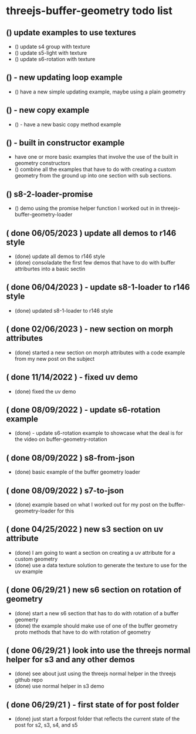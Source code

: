 # threejs-buffer-geometry todo list

## () update examples to use textures
* () update s4 group with texture
* () update s5-light with texture
* () update s6-rotation with texture

## () - new updating loop example
* () have a new simple updating example, maybe using a plain geometry

## () - new copy example
* () - have a new basic copy method example

## () - built in constructor example
* have one or more basic examples that involve the use of the built in geometry constructors
* () combine all the examples that have to do with creating a custom geometry from the ground up into one section with sub sections.

## () s8-2-loader-promise
* () demo using the promise helper function I worked out in in threejs-buffer-geometry-loader

## ( done 06/05/2023 ) update all demos to r146 style
* (done) update all demos to r146 style
* (done) consoladate the first few demos that have to do with buffer attriburtes into a basic sectin

## ( done 06/04/2023 ) - update s8-1-loader to r146 style
* (done) updated s8-1-loader to r146 style

## ( done 02/06/2023 ) - new section on morph attributes
* (done) started a new section on morph attributes with a code example from my new post on the subject

## ( done 11/14/2022 ) - fixed uv demo
* (done) fixed the uv demo

## ( done 08/09/2022 ) - update s6-rotation example
* (done) - update s6-rotation example to showcase what the deal is for the video on buffer-geometry-rotation

## ( done 08/09/2022 ) s8-from-json
* (done) basic example of the buffer geometry loader

## ( done 08/09/2022 ) s7-to-json
* (done) example based on what I worked out for my post on the buffer-geometry-loader for this

## ( done 04/25/2022 ) new s3 section on uv attribute
* (done) I am going to want a section on creating a uv attribute for a custom geometry
* (done) use a data texture solution to generate the texture to use for the uv example

## ( done 06/29/21 ) new s6 section on rotation of geometry
* (done) start a new s6 section that has to do with rotation of a buffer geomerty
* (done) the example should make use of one of the buffer geometry proto methods that have to do with rotation of geometry

## ( done 06/29/21 ) look into use the threejs normal helper for s3 and any other demos
* (done) see about just using the threejs normal helper in the threejs github repo
* (done) use normal helper in s3 demo

## ( done 06/29/21 ) - first state of for post folder
* (done) just start a forpost folder that reflects the current state of the post for s2, s3, s4, and s5